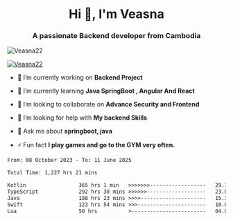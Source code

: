 <h1 align="center">Hi 👋, I'm Veasna</h1>
<h3 align="center">A passionate Backend developer from Cambodia</h3>

<p align="left"> <img src="https://komarev.com/ghpvc/?username=Veasna22&label=Profile%20views&color=0e75b6&style=flat" alt="Veasna22" /> </p>

<p align="left"> <a href="https://github.com/ryo-ma/github-profile-trophy"><img src="https://github-profile-trophy.vercel.app/?username=veasna22&theme=dracula" alt="Veasna22" /></a> </p>

- 🔭 I’m currently working on **Backend Project**

- 🌱 I’m currently learning **Java SpringBoot , Angular And React**

- 👯 I’m looking to collaborate on **Advance Security and Frontend**

- 🤝 I’m looking for help with **My backend Skills**

- 💬 Ask me about **springboot, java**

- ⚡ Fun fact **I play games and go to the GYM very often.**

<!--START_SECTION:waka-->

```txt
From: 08 October 2023 - To: 11 June 2025

Total Time: 1,227 hrs 21 mins

Kotlin                 365 hrs 1 min   >>>>>>>------------------   29.74 %
TypeScript             292 hrs 38 mins >>>>>>-------------------   23.84 %
Java                   188 hrs 23 mins >>>>---------------------   15.35 %
Swift                  123 hrs 54 mins >>>----------------------   10.09 %
Lua                    50 hrs          >------------------------   04.07 %
```

<!--END_SECTION:waka-->
